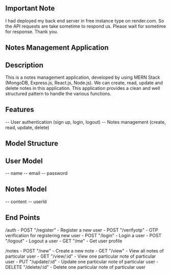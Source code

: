 ## Important Note

I had deployed my back end server in free instance type on render.com. So the API requests are take sometime to respond us. Please wait for sometime for response. Thank you.

## Notes Management Application

## Description

This is a notes management application, developed by using MERN Stack (MongoDB, Express.js, React.js, Node.js). We can create, read, update and delete notes in this application. This application provides a clean and well structured pattern to handle the various functions.

## Features

-- User authentication (sign up, login, logout)
-- Notes management (create, read, update, delete)


## Model Structure

## User Model

-- name
-- email
-- password

## Notes Model

-- content
-- userId

## End Points

/auth
    - POST "/register" - Register a new user
    - POST "/verifyotp" - OTP verification for registering new user
    - POST "/login" - Login a user
    - POST "/logout" - Logout a user
    - GET "/me" - Get user profile

/notes
    - POST "/new" - Create a new note
    - GET "/view" - View all notes of particular user
    - GET "/view/:id" - View one particular note of particular user
    - PUT "/update/:id" - Update one particular note of particular user
    - DELETE "/delete/:id" - Delete one particular note of particular user
   